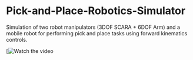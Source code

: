 # Pick-and-Place-Robotics-Simulator
Simulation of two robot manipulators (3DOF SCARA + 6DOF Arm) and a mobile robot for performing pick and place tasks using forward kinematics controls.

[![Watch the video](https://www.youtube.com/embed/kgoQcasAHxQ)
